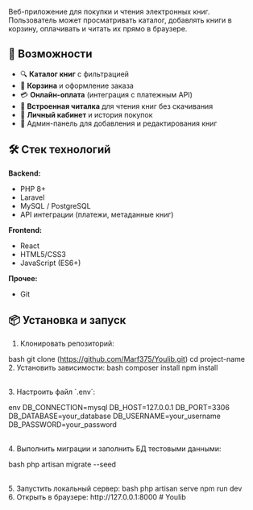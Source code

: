 Веб-приложение для покупки и чтения электронных книг.  
Пользователь может просматривать каталог, добавлять книги в корзину, оплачивать и читать их прямо в браузере.</br>

## 🚀 Возможности

- 🔍 **Каталог книг** с  фильтрацией
- 🛒 **Корзина** и оформление заказа
- 💳 **Онлайн-оплата** (интеграция с платежным API)
- 📖 **Встроенная читалка** для чтения книг без скачивания
- 👤 **Личный кабинет** и история покупок
- 📂 Админ-панель для добавления и редактирования книг</br>

## 🛠 Стек технологий

**Backend:**
- PHP 8+
- Laravel
- MySQL / PostgreSQL
- API интеграции (платежи, метаданные книг)

**Frontend:**
- React
- HTML5/CSS3
- JavaScript (ES6+)

**Прочее:**
- Git</br>

## 📦 Установка и запуск

1. Клонировать репозиторий:
   
bash
   git clone (https://github.com/Marf375/Youlib.git)
   cd project-name
   </br>
2. Установить зависимости:
bash
   composer install
   npm install
  
</br>
3. Настроить файл `.env`:

   
env
   DB_CONNECTION=mysql
   DB_HOST=127.0.0.1
   DB_PORT=3306
   DB_DATABASE=your_database
   DB_USERNAME=your_username
   DB_PASSWORD=your_password
  
</br>
4. Выполнить миграции и заполнить БД тестовыми данными:

   
bash
   php artisan migrate --seed
  
</br>
5. Запустить локальный сервер:
bash
   php artisan serve
   npm run dev
  
</br>
6. Открыть в браузере:
   http://127.0.0.1:8000
#   Y o u l i b 
 
 
